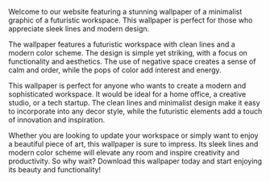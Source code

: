 <!--
Write me content for website with wallpaper "A minimalist graphic of a futuristic workspace, with sleek lines and a modern color scheme."
-->

<!--font:Open Sans-->

Welcome to our website featuring a stunning wallpaper of a minimalist graphic of a futuristic workspace. This wallpaper is perfect for those who appreciate sleek lines and modern design.

The wallpaper features a futuristic workspace with clean lines and a modern color scheme. The design is simple yet striking, with a focus on functionality and aesthetics. The use of negative space creates a sense of calm and order, while the pops of color add interest and energy.

This wallpaper is perfect for anyone who wants to create a modern and sophisticated workspace. It would be ideal for a home office, a creative studio, or a tech startup. The clean lines and minimalist design make it easy to incorporate into any decor style, while the futuristic elements add a touch of innovation and inspiration.

Whether you are looking to update your workspace or simply want to enjoy a beautiful piece of art, this wallpaper is sure to impress. Its sleek lines and modern color scheme will elevate any room and inspire creativity and productivity. So why wait? Download this wallpaper today and start enjoying its beauty and functionality!

